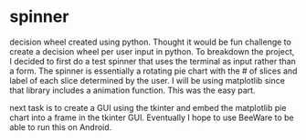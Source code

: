 # spinner
decision wheel created using python. Thought it would be fun challenge to create a decision wheel per user input in python. To breakdown the project, I decided to first do a test spinner that uses the terminal as input rather than a form. The spinner is essentially a rotating pie chart with the # of slices and label of each slice determined by the user. I will be using matplotlib since that library includes a animation function. This was the easy part. 

next task is to create a GUI using the tkinter and embed the matplotlib pie chart into a frame in the tkinter GUI. Eventually I hope to use BeeWare to be able to run this on Android. 
